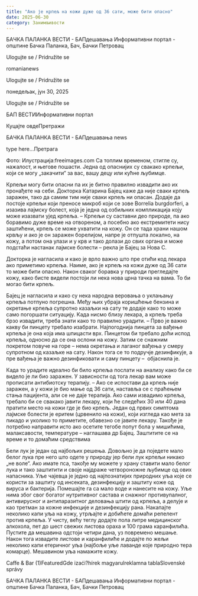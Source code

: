 ```yaml
---
title: "Ако је крпељ на кожи дуже од 36 сати, може бити опасно"
date: 2025-06-30
category: Занимљивости
---
```


БАЧКА ПАЛАНКА ВЕСТИ - БАПдешавања Информативни портал - општине Бачка Паланка, Бач, Бачки Петровац

Ulogujte se / Pridružite se

romanianews

Ulogujte se / Pridružite se

понедељак, јун 30, 2025

Ulogujte se / Pridružite se

БАП ВЕСТИИнформативни портал

Куцајте овдеПретражи

БАЧКА ПАЛАНКА ВЕСТИ - БАПдешавања news

type here...Претрага

Фото: Илустрација:freeimages.com
            Са топлим временом, стигле су, нажалост, и његове пошасти. Једна од опаснијих су свакако крпељи, који се могу „закачити“ за вас, вашу децу или кућне љубимце.

Крпељи могу бити опасни па их је битно правилно извадити ако их пронађете на себи. Докторка Катарина Бајец каже да није сваки крпељ заражен, тако да самим тим није сваки крпељ ни опасан. Додаје да постоје крпељи који преносе микроб који се зове Borrelia burgdorferi, а изазива лајмску болест, која је једна од озбиљних компликација коју може изазвати ујед крпеља.
– Крпељи су саставни део природе, па ако боравимо дуже време на отвореном, а посебно ако екстремитети нису заштићени, крпељ се може ухватити на кожу. Он се тада храни нашом крвљу и ако је он заражен борелијом, напре је отпушта локално, на кожу, а потом она улази и у крв и тако долази до свих органа и може подстаћи настанак лајмске болести – рекла је Бајец за Нова С.


Докторка је нагласила и како је врло важно што пре отићи код лекара ако приметимо крпеља. Наиме, ако је крпељ на кожи дуже од 36 сати то може бити опасно. Након сваког боравка у природи прегледајте кожу, како бисте видели постоји ли нека нова црна тачка на вама. То би могао бити крпељ.


Бајец је нагласила и како су нека народна веровања о уклањању крпеља потпуно погрешна. Међу њих убраја коришћење бензина и окретање крпеља супротно казаљки на сату те додаје како то може само погоршати ситуацију. Када нисмо близу лекара, а крпељ треба брзо извадити, треба знати како то правилно урадити.
– Прво је важно какву би пинцету требало изабрати. Најпогоднија пинцета за вађење крпеља је она која има шпицасти врх. Пинцетом би требало доћи испод крпеља, односно да се она ослони на кожу. Затим се снажним покретом повуче на горе – нема окретања и лаганог вађења у смеру супротном од казаљке на сату. Након тога се то подручје дезинфикује, а пре вађења је важно дезинфиковати и саму пинцету –  објаснила је.


Када то урадите идеално би било крпеља послати на анализу како би се видело је ли био заражен. У зависности од тога лекар вам може прописати антибиотску терапију.
– Ако се испостави да крпељ није заражен, а у кожи је био мање од 36 сати, наставља се с праћењем стања пацијента, али се не даје терапија. Ако сами извадимо крпеља, требало би се свакако јавити лекару, који ће следећих 30 или 40 дана пратити место на кожи где је био крпељ. Један од првих симптома лајмске болести је еритем (црвенило на кожи), који изгледа као мета за пикадо и уколико то приметите, обавезно се јавите лекару. Такође је потребно направити исто ако осетите тегобе попут бола у мишићима, малаксавости, температуре – наглашава др Бајец.
Заштитите се на време и то домаћим средствима

Бели лук је један од најбољих решења. Довољно је да поједете мало белог лука пре него што одете у природу јер бели лук крпељи никако „не воле“. Ако имате пса, такође му можете у храну ставити мало белог лука и тако заштитити и своје најдраже четвороножне љубимце од ових напасника.
Уље чајевца је једно од најпознатијих природних уља које се користи за заштиту од инсеката, дезинфекцију и заштиту коже од вируса и бактерија. Помешајте га са мало воде и нанесите на кожу.
Уље нима због свог богатог нутритивног састава и снажног противупалног, антивирусног и антипаразитног деловања штити од крпеља, а делује и као третман за кожне инфекције и дезинфекцију рана. Накапајте неколико капи уља на кожу, утрљајте и добићете домаћи репелент против крпеља.
У чисту, већу теглу додајте пола литре медицинског алкохола, пет до шест свежих листова ораха и 100 грама каранфилића. Пустите да мешавина одстоји четири дана, уз повремено мешање. Након тога извадите листове и каранфилиће и додајте по жељи неколико капи етеричног уља (најбоље уље лаванде које природно тера комарце). Мешавином уља намажите кожу.

Caffe & Bar (1)FeaturedGde izaći?hírek magyarulreklamna tablaSlovenské správy

БАЧКА ПАЛАНКА ВЕСТИ - БАПдешавања Информативни портал - општине Бачка Паланка, Бач, Бачки Петровац

